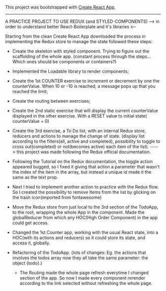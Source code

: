 This project was bootstrapped with [Create React App](https://github.com/facebookincubator/create-react-app).

***
A PRACTICE PROJECT TO USE REDUX (and STYLED-COMPONENTS) 
--> in order to understand better React-Boilerplate and it's libraries <--

Starting from the clean Create React App downloaded the process in implementing the Redux store to manage the state followed these steps:

- Create the skeleton with styled component. Trying to figure out the scaffolding of the whole app.
(constant process through the steps... Which ones should be components or containers?) 

- Implemented the Loadable library to render components;

- Create the 1st COUNTER exercise to increment or decrement by one the counterValue. When 10 or -10 is reached, a message pops up that you reached the limit;

- Create the routing between exercises;

- Create the 2nd static exercise that will display the current counterValue displayed in the other exercise. With a RESET value to initial state( counterValue = 0)

- Create the 3rd exercise, a To Do list, with an internal Redux store, reducers and actions to manage the change of state. (display list according to the filters(all, active and completed), possibility to toggle to cross out(completed) or not(becomes active) each item of the list). 
----> this project was made following the Redux official documentation.

- Following the Tutorial on the Redux documentation, the toggle action appeared bugged, so I fixed it giving that action a parameter that wasn't the index of the item in the array, but instead a unique id made it the same as the text prop.

- Next I tried to implement another action to practice with the Redux flow. So I created the possibility to remove Items from the list by glicking on the trash icon(imported from fontawesome)

- Move the Redux store from just local to the 3rd section of the TodoApp, to the root, wrapping the whole App in the <Provider store ={store}> component. Made the globalReducer from which any HOC(High Order Component) in the app could get access.

- Changed the 1st Counter app, working with the usual React state, into a HOC(with its actions and reducers) so it could store its state, and access it, globally.

- Refactoring of the TodoApp. (lots of changes: Eg. the actions that involves the todos array now they all take the same parameter: the object {todo}.)

    - The Routing made the whole page refresh everytime I changed section of the app. So now I made every component rerender according to the link selected without refreshing the whole page.

